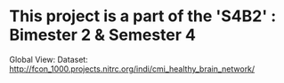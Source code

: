 # This project is a part of the 'S4B2' : Bimester 2 & Semester 4

Global View:
Dataset: http://fcon_1000.projects.nitrc.org/indi/cmi_healthy_brain_network/

